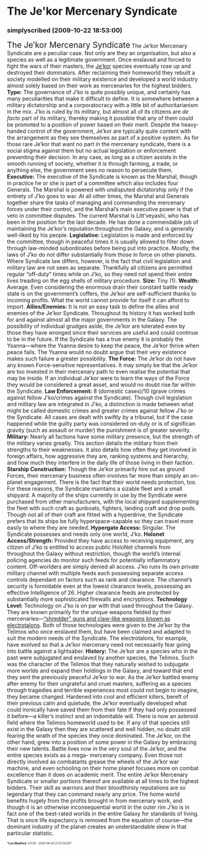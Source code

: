 # The Je'kor Mercenary Syndicate

### **simplyscribed** (2009-10-22 18:53:00)

<span style="font-size: 1.50em;">The Je’kor Mercenary Syndicate</span>
The Je’kor Mercenary Syndicate are a peculiar case. Not only are they an organisation, but also a species as well as a legitimate government. Once enslaved and forced to fight the wars of their masters, the [Je’kor](http://galacticcampaigns.com/forum/viewtopic.php?p=43184#p43184 "http://galacticcampaigns.com/forum/viewtopic.php?p=43184#p43184") species eventually rose up and destroyed their dominators. After reclaiming their homeworld they rebuilt a society modelled on their military existence and developed a world industry almost solely based on their work as mercenaries for the highest bidders.
**Type:** The governance of J’ko is quite possibly unique, and certainly has many peculiarities that make it difficult to define. It is somewhere between a military dictatorship and a corporatocracy with a little bit of authoritarianism in the mix. J’ko is ruled by its military, but almost all of its citizens are *de facto* part of its military, thereby making it possible that any of them could be promoted to a position of power based on their merit. Despite the heavy-handed control of the government, Je’kor are typically quite content with the arrangement as they see themselves as part of a positive system. As for those rare Je’kor that want no part in the mercenary syndicate, there is a social stigma against them but no actual legislation or enforcement preventing their decision. In any case, as long as a citizen assists in the smooth running of society, whether it is through farming, a trade, or anything else, the government sees no reason to persecute them.
**Executive:** The executive of the Syndicate is known as the Marshal, though in practice he or she is part of a committee which also includes four Generals. The Marshal is powered with undisputed dictatorship only if the entirety of J’ko goes to war. At all other times, the Marshal and Generals together share the tasks of managing and commanding the mercenary forces under their control, and the Marshal’s main executive power is that of veto in committee disputes.
The current Marshal is Litt’veyashi, who has been in the position for the last decade. He has done a commendable job of maintaining the Je’kor’s reputation throughout the Galaxy, and is generally well-liked by his people.
**Legislative:** Legislation is made and enforced by the committee, though in peaceful times it is usually allowed to filter down through law-minded subordinates before being put into practice. Mostly, the laws of J’ko do not differ substantially from those in force on other planets. Where Syndicate law differs, however, is the fact that civil legislation and military law are not seen as separate. Thankfully all citizens are permitted regular “off-duty” times while on J’ko, so they need not spend their *entire* lives treading on the egg shells of military procedure.
**Size:** Tiny (1).
**Wealth:** Average. Even considering the enormous drain their constant battle ready state is on the government’s coffers, the Je’kor are self-sufficient thanks to incoming profits. What the world cannot provide for itself it can afford to import.
**Allies/Enemies:** It is not an easy task to define the allies and enemies of the Je’kor Syndicate. Throughout its history it has worked both for and against almost all the major governments in the Galaxy. The possibility of individual grudges aside, the Je’kor are tolerated even by those they have wronged since their services are useful and could continue to be in the future. If the Syndicate has a true enemy it is probably the Ysanna—where the Ysanna desire to keep the peace, the Je’kor thrive when peace fails. The Ysanna would no doubt argue that their very existence makes such failure a greater possibility.
**The Force:** The Je’kor do not have any known Force-sensitive representatives. It may simply be that the Je’kor are too invested in their mercenary path to even realise the potential that may be inside. If an individual Je’kor were to learn the ways of the Force they would be considered a great asset, and would no doubt rise far within the Syndicate.
**Law Enforcement:** 8 (domestic cases)/10 (grave crimes against fellow J'ko/crimes against the Syndicate). Though civil legislation and military law are integrated in J'ko, a distinction is made between what might be called domestic crimes and greater crimes against fellow J'ko or the Syndicate. All cases are dealt with swiftly by a tribunal, but if the case happened while the guilty party was considered on-duty or is of significan gravity (such as assault or murder) the punishment is of greater severity.
**Military:** Nearly all factions have some military presence, but the strength of the military varies greatly. This section details the military from their strengths to their weaknesses. It also details how often they get involved in foreign affairs, how aggressive they are, ranking systems and hierarchy, and how much they interfere in the daily life of those living in their faction.
**Starship Construction:** Though the Je’kor primarily hire out as ground Forces, their mercenary business often involves far more than simply an on-planet engagement. There is the fact that their world needs protection, too. For these reasons, the Syndicate maintains a sizable fleet and a small shipyard. A majority of the ships currently in use by the Syndicate were purchased from other manufacturers, with the local shipyard supplementing the fleet with such craft as gunboats, fighters, landing craft and drop pods. Though not all of their craft are fitted with a hyperdrive, the Syndicate prefers that its ships be fully hyperspace-capable so they can travel more easily to where they are needed.
**Hypergate Access:** Singular. The Syndicate possesses and needs only one world, J’ko.
**Holonet Access/Strength:** Provided they have access to receiving equipment, any citizen of J’ko is entitled to access public HoloNet channels from throughout the Galaxy without restriction, though the world’s internal policing agencies do monitor such feeds for potentially inflammatory content. Off-worlders are simply denied all access.
J’ko runs its own private military channel with multiple feeds each possessing separate access controls dependant on factors such as rank and clearance. The channel’s security is formidable even at the lowest clearance levels, possessing an effective Intelligence of 26. Higher clearance feeds are protected by substantially more sophisticated firewalls and encryptions.
**Technology Level:** Technology on J’ko is on par with that used throughout the Galaxy. They are known primarily for the unique weapons fielded by their mercenaries—[“shredder” guns and claw-like weapons known as electrotalons](http://galacticcampaigns.com/forum/viewtopic.php?p=43187#p43187 "http://galacticcampaigns.com/forum/viewtopic.php?p=43187#p43187"). Both of those technologies were given to the Je’kor by the Telimos who once enslaved them, but have been claimed and adapted to suit the modern needs of the Syndicate. The electrotalons, for example, have evolved so that a Je’kor mercenary need not necessarily fear going into battle against a lightsaber.
**History:** The Je’kor are a species who in the past were subjugated and enslaved by another species, the Telimos. Such was the character of the Telimos that they naturally wished to subjugate more worlds and expand their holdings in the Galaxy, and toward that end they sent the previously peaceful Je’kor to war.
As the Je’kor battled enemy after enemy for their ungrateful and cruel masters, suffering as a species through tragedies and terrible experiences most could not begin to imagine, they became changed. Hardened into cool and efficient killers, bereft of their previous calm and quietude, the Je’kor eventually developed what could ironically have saved them from their fate if they had only possessed it before—a killer’s instinct and an indomitable will.
There is now an asteroid field where the Telimos homeworld used to be. If any of that species still exist in the Galaxy then they are scattered and well hidden, no doubt still fearing the wrath of the species they once dominated.
The Je’kor, on the other hand, grew into a position of some power in the Galaxy by embracing their new talents. Battle lives now in the very soul of the Je’kor, and the entire species exists as a mega- mercenary company. Even those not directly involved as combatants grease the wheels of the Je’kor war machine, and even schooling on their home planet focuses more on combat excellence than it does on academic merit.
The entire Je’kor Mercenary Syndicate or smaller portions thereof are available at all times to the highest bidders. Their skill as warriors and their bloodthirsty reputations are so legendary that they can command nearly any price. The home world benefits hugely from the profits brought in from mercenary work, and though it is an otherwise inconsequential world in the outer rim J’ko is in fact one of the best-rated worlds in the entire Galaxy for standards of living. That is once life expectancy is removed from the equation of course—the dominant industry of the planet creates an understandable skew in that particular statistic.



<span style="font-size: 0.5em;">***Last Modified**: 4.0.28 - *2025-06-02 21:37:24 EDT*</span>